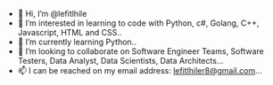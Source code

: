 - 👋 Hi, I’m @lefitlhile
- 👀 I’m interested in learning to code with Python, c#, Golang, C++, Javascript, HTML and CSS..
- 🌱 I’m currently learning Python..
- 💞️ I’m looking to collaborate on Software Engineer Teams, Software Testers, Data Analyst, Data Scientists, Data Architects...
- 📫 I can be reached on my email address: lefitlhiler8@gmail.com...

<!---
lefitlhile/lefitlhile is a ✨ special ✨ repository because its `README.md` (this file) appears on your GitHub profile.
You can click the Preview link to take a look at your changes.
--->
